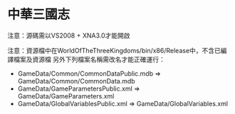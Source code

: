 ﻿# 中華三國志 #

注意：源碼需以VS2008 + XNA3.0才能開啟

注意：資源檔中在WorldOfTheThreeKingdoms/bin/x86/Release中，不含已編譯檔案及資源檔
另外下列檔案名稱需改名才能正確運行：

- GameData/Common/CommonDataPublic.mdb => GameData/Common/CommonData.mdb
- GameData/GameParametersPublic.xml => GameData/GameParameters.xml
- GameData/GlobalVariablesPublic.xml => GameData/GlobalVariables.xml
